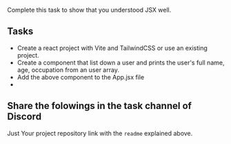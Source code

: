 Complete this task to show that you understood JSX well.

## Tasks
- Create a react project with Vite and TailwindCSS or use an existing project.
- Create a component that list down a user and prints the user's full name, age, occupation from an user array.
- Add the above component to the App.jsx file
- 

## Share the folowings in the task channel of Discord
Just Your project repository link with the `readme` explained above. 